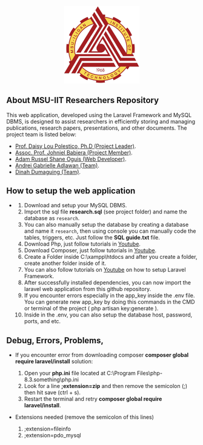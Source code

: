 <p align="center"><a href="https://www.msuiit.edu.ph/" target="_blank"><img src="public/assets/img/web-logo.png" width="200" alt="MSU-IIT Logo"></a></p>


## About MSU-IIT Researchers Repository

This web application, developed using the Laravel Framework and MySQL DBMS, is designed to assist researchers in efficiently storing and managing publications, research papers, presentations, and other documents. The project team is listed below:

- [Prof. Daisy Lou Polestico, Ph.D (Project Leader)](https://www.researchgate.net/lab/Daisy-Lou-Lim-Polestico-Lab).
- [Assoc. Prof. Johniel Babiera (Project Member)](https://ph.linkedin.com/in/johniel-babiera).
- [Adam Russel Shane Oguis (Web Developer)](https://www.linkedin.com/in/ars-oguis/).
- [Andrei Gabrielle Adlawan (Team)](https://www.linkedin.com/in/andrei-gabrielle-adlawan-237b55299/).
- [Dinah Dumaguing (Team)](https://www.youtube.com/watch?v=e_04ZrNroTo).


## How to setup the web application
-
    1. Download and setup your MySQL DBMS.
    2. Import the sql file **research.sql** (see project folder) and name the database as `research`.
    3. You can also manually setup the database by creating a database and name it `research`, then using console you can manually code the tables, triggers, etc. Just follow the **SQL guide.txt** file. 
    4. Download Php, just follow tutorials in [Youtube](https://www.youtube.com/).
    5. Download Composer, just follow tutorials in [Youtube](https://www.youtube.com/).
    6. Create a Folder inside C:\xampp\htdocs and after you create a folder, create another folder inside of it.
    7. You can also follow tutorials on [Youtube](https://www.youtube.com/) on how to setup Laravel Framework.
    8. After successfully installed dependencies, you can now import the laravel web application from this github repository.
    9. If you encounter errors especially in the app_key inside the .env file. You can generate new app_key by doing this commands in the CMD or terminal of the project ( php artisan key:generate ).
    10. Inside in the .env, you can also setup the database host, password, ports, and etc.

## Debug, Errors, Problems,

- If you encounter error from downloading composer **composer global require laravel/install** 
    solution:
    1. Open your **php.ini** file located at C:\Program Files\php-8.3.something\php.ini
    2. Look for a line **;extension=zip** and then remove the semicolon (;) then hit save (ctrl + s).
    3. Restart the terminal and retry **composer global require laravel/install**.

- Extensions needed (remove the semicolon of this lines)
    1. ;extension=fileinfo
    2. ;extension=pdo_mysql


